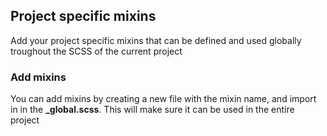## Project specific mixins

Add your project specific mixins that can be defined and used globally troughout the SCSS of the current project

### Add mixins

You can add mixins by creating a new file with the mixin name, and import in in the **_global.scss**.
This will make sure it can be used in the entire project

